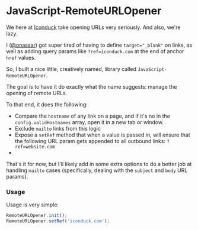 # JavaScript-RemoteURLOpener
We here at [Iconduck](https://iconduck.com/?ref=github.com) take opening URLs
very seriously. And also, we're lazy.

I ([@onassar](https://github.com/onassar)) got super tired of having to define `target="_blank"` on
links, as well as adding query params like `?ref=iconduck.com` at the end of
anchor `href` values.

So, I built a nice little, creatively named, library called
`JavaScript-RemoteURLOpener`.

The goal is to have it do exactly what the name suggests: manage the opening of
remote URLs.

To that end, it does the following:
- Compare the `hostname` of any link on a page, and if it's no in the
`config.validHostnames` array, open it in a new tab or window.
- Exclude `mailto` links from this logic
- Expose a `setRef` method that when a value is passed in, will ensure that the
following URL param gets appended to all outbound links: `?ref=website.com`
- 

That's it for now, but I'll likely add in some extra options to do a better
job at handling `mailto` cases (specifically, dealing with the `subject` and
`body` URL params).

### Usage
Usage is very simple:

``` javascript
RemoteURLOpener.init();
RemoteURLOpener.setRef('iconduck.com');
```

